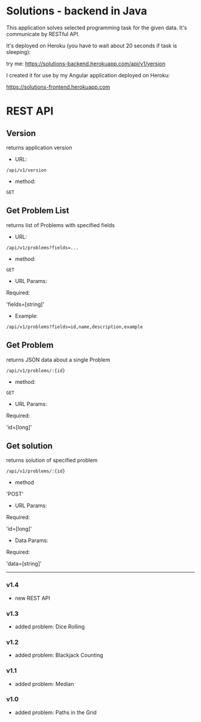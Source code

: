 # Solutions - backend in Java

This application solves selected programming task for the given data.
It's communicate by RESTful API.

It's deployed on Heroku (you have to wait about 20 seconds if task is sleeping):

try me: https://solutions-backend.herokuapp.com/api/v1/version

I created it for use by my Angular application deployed on Heroku:

https://solutions-frontend.herokuapp.com

# REST API

## Version

returns application version

* URL:

`/api/v1/version`

* method: 

`GET`

## Get Problem List

returns list of Problems with specified fields

* URL:

`/api/v1/problems?fields=...`

* method:

`GET`

* URL Params:

Required:

'fields=[string]'

* Example:

`/api/v1/problems?fields=id,name,description,example`

## Get Problem

returns JSON data about a single Problem

`/api/v1/problems/:{id}`

* method:

`GET`

* URL Params:

Required:

'id=[long]'

## Get solution

returns solution of specified problem

`/api/v1/problems/:{id}`

* method 

'POST'

* URL Params:

Required:

'id=[long]'

* Data Params:

Required:

'data=[string]'

---

### v1.4

- new REST API

### v1.3

- added problem: Dice Rolling

### v1.2

- added problem: Blackjack Counting

### v1.1

- added problem: Median

### v1.0

- added problem: Paths in the Grid

